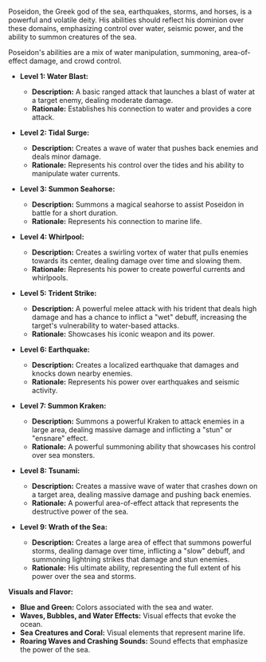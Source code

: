 Poseidon, the Greek god of the sea, earthquakes, storms, and horses, is a powerful and volatile deity. His abilities should reflect his dominion over these domains, emphasizing control over water, seismic power, and the ability to summon creatures of the sea.

Poseidon's abilities are a mix of water manipulation, summoning, area-of-effect damage, and crowd control.

- **Level 1: Water Blast:**
    
    - **Description:** A basic ranged attack that launches a blast of water at a target enemy, dealing moderate damage.
    - **Rationale:** Establishes his connection to water and provides a core attack.
- **Level 2: Tidal Surge:**
    
    - **Description:** Creates a wave of water that pushes back enemies and deals minor damage.
    - **Rationale:** Represents his control over the tides and his ability to manipulate water currents.
- **Level 3: Summon Seahorse:**
    
    - **Description:** Summons a magical seahorse to assist Poseidon in battle for a short duration.
    - **Rationale:** Represents his connection to marine life.
- **Level 4: Whirlpool:**
    
    - **Description:** Creates a swirling vortex of water that pulls enemies towards its center, dealing damage over time and slowing them.
    - **Rationale:** Represents his power to create powerful currents and whirlpools.
- **Level 5: Trident Strike:**
    
    - **Description:** A powerful melee attack with his trident that deals high damage and has a chance to inflict a "wet" debuff, increasing the target's vulnerability to water-based attacks.
    - **Rationale:** Showcases his iconic weapon and its power.
- **Level 6: Earthquake:**
    
    - **Description:** Creates a localized earthquake that damages and knocks down nearby enemies.
    - **Rationale:** Represents his power over earthquakes and seismic activity.
- **Level 7: Summon Kraken:**
    
    - **Description:** Summons a powerful Kraken to attack enemies in a large area, dealing massive damage and inflicting a "stun" or "ensnare" effect.
    - **Rationale:** A powerful summoning ability that showcases his control over sea monsters.
- **Level 8: Tsunami:**
    
    - **Description:** Creates a massive wave of water that crashes down on a target area, dealing massive damage and pushing back enemies.
    - **Rationale:** A powerful area-of-effect attack that represents the destructive power of the sea.
- **Level 9: Wrath of the Sea:**
    
    - **Description:** Creates a large area of effect that summons powerful storms, dealing damage over time, inflicting a "slow" debuff, and summoning lightning strikes that damage and stun enemies.
    - **Rationale:** His ultimate ability, representing the full extent of his power over the sea and storms.

**Visuals and Flavor:**

- **Blue and Green:** Colors associated with the sea and water.
- **Waves, Bubbles, and Water Effects:** Visual effects that evoke the ocean.
- **Sea Creatures and Coral:** Visual elements that represent marine life.
- **Roaring Waves and Crashing Sounds:** Sound effects that emphasize the power of the sea.

